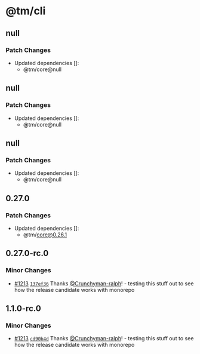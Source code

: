 # @tm/cli

## null

### Patch Changes

- Updated dependencies []:
  - @tm/core@null

## null

### Patch Changes

- Updated dependencies []:
  - @tm/core@null

## null

### Patch Changes

- Updated dependencies []:
  - @tm/core@null

## 0.27.0

### Patch Changes

- Updated dependencies []:
  - @tm/core@0.26.1

## 0.27.0-rc.0

### Minor Changes

- [#1213](https://github.com/eyaltoledano/claude-task-master/pull/1213) [`137ef36`](https://github.com/eyaltoledano/claude-task-master/commit/137ef362789a9cdfdb1925e35e0438c1fa6c69ee) Thanks [@Crunchyman-ralph](https://github.com/Crunchyman-ralph)! - testing this stuff out to see how the release candidate works with monorepo

## 1.1.0-rc.0

### Minor Changes

- [#1213](https://github.com/eyaltoledano/claude-task-master/pull/1213) [`cd90b4d`](https://github.com/eyaltoledano/claude-task-master/commit/cd90b4d65fc2f04bdad9fb73aba320b58a124240) Thanks [@Crunchyman-ralph](https://github.com/Crunchyman-ralph)! - testing this stuff out to see how the release candidate works with monorepo

